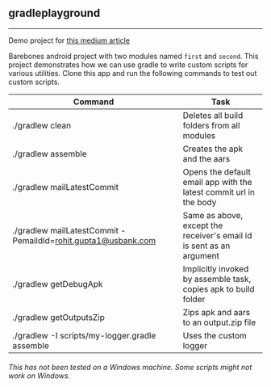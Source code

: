 ## gradleplayground

---

Demo project for [this medium article](https://medium.com/android-dev-corner/gradle-basics-for-android-developers-9d7a3bf062bb)

Barebones android project with two modules named `first` and `second`.
This project demonstrates how we can use gradle to write custom scripts for various utilities.
Clone this app and run the following commands to test out custom scripts.

| Command                                                   | Task                                                                 |
|-----------------------------------------------------------|----------------------------------------------------------------------|
| ./gradlew clean                                           | Deletes all build folders from all modules                           |
| ./gradlew assemble                                        | Creates the apk and the aars                                         |
| ./gradlew mailLatestCommit                                    | Opens the default email app with the latest commit url in the body   |
| ./gradlew mailLatestCommit -PemaildId=rohit.gupta1@usbank.com | Same as above, except the receiver's email id is sent as an argument |
| ./gradlew getDebugApk                                  | Implicitly invoked by assemble task, copies apk to build folder      |
| ./gradlew getOutputsZip                                  | Zips apk and aars to an output.zip file                              |
| ./gradlew -I scripts/my-logger.gradle assemble            | Uses the custom logger                                               |

###### This has not been tested on a Windows machine. Some scripts might not work on Windows.